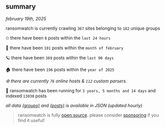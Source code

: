 
## summary
_february 19th, 2025_

ransomwatch is currently crawling `367` sites belonging to `182` unique groups

⏲ there have been `8` posts within the `last 24 hours`

🦈 there have been `101` posts within the `month of february`

🪐 there have been `369` posts within the `last 90 days`

🏚 there have been `196` posts within the `year of 2025`

_⚙️ there are currently `76` online hosts & `112` custom parsers._

🦕 ransomwatch has been running for `3 years, 5 months and 14 days` and indexed `13030` posts

_all data  [(groups)](http://https://dataleak.hopeless99.top//groups) and [(posts)](http://https://dataleak.hopeless99.top//posts) is available in JSON (updated hourly)_

> ransomwatch is fully [open source](https://github.com/joshhighet/ransomwatch#ransomwatch--). please consider [sponsoring](https://github.com/sponsors/joshhighet) if you find it useful!
